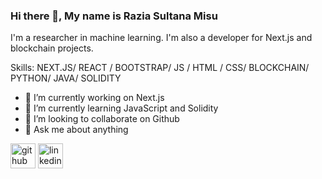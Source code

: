 ### Hi there 👋, My name is Razia Sultana Misu
I'm a researcher in machine learning. I'm also a developer for Next.js and blockchain projects. 

Skills: NEXT.JS/ REACT / BOOTSTRAP/ JS / HTML / CSS/ BLOCKCHAIN/ PYTHON/ JAVA/ SOLIDITY

- 🔭 I’m currently working on Next.js  
- 🌱 I’m currently learning JavaScript and Solidity 
- 👯 I’m looking to collaborate on Github 
- 💬 Ask me about anything 


[<img src='https://cdn.jsdelivr.net/npm/simple-icons@3.0.1/icons/github.svg' alt='github' height='40'>](https://github.com/https://github.com/raziamisu)  [<img src='https://cdn.jsdelivr.net/npm/simple-icons@3.0.1/icons/linkedin.svg' alt='linkedin' height='40'>](https://www.linkedin.com/in/https://www.linkedin.com/in/razia-sultana-misu-739632255//)  

